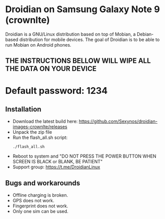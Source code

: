 Droidian on Samsung Galaxy Note 9 (crownlte)
========

Droidian is a GNU/Linux distribution based on top of Mobian, a Debian-based distribution for mobile devices. The goal of Droidian is to be able to run Mobian on Android phones.

## THE INSTRUCTIONS BELLOW WILL WIPE ALL THE DATA ON YOUR DEVICE

# Default password: 1234

## Installation
 * Download the latest build here: https://github.com/Sexynos/droidian-images-crownlte/releases
 * Unpack the zip file
 * Run the flash_all.sh script:
    <pre><code>./flash_all.sh</code></pre>
 * Reboot to system and "DO NOT PRESS THE POWER BUTTON WHEN SCREEN IS BLACK or BLANK, BE PATIENT"
 * Support group: https://t.me/DroidianLinux

## Bugs and workarounds
* Offline charging is broken.
* GPS does not work.
* Fingerprint does not work.
* Only one sim can be used.
